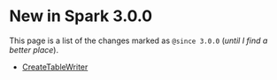 # New in Spark 3.0.0

This page is a list of the changes marked as `@since 3.0.0` (_until I find a better place_).

- [CreateTableWriter](CreateTableWriter.md)
